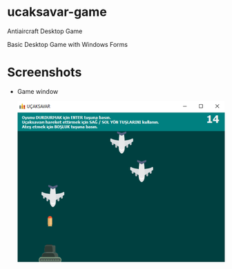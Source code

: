 # ucaksavar-game

Antiaircraft Desktop Game

Basic Desktop Game with Windows Forms

# Screenshots

-   Game window

     <img src=./docs/ucaksavar.png>
